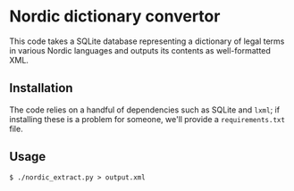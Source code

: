 
Nordic dictionary convertor
===========================

This code takes a SQLite database representing a dictionary of legal terms
in various Nordic languages and outputs its contents as well-formatted XML.

Installation
------------

The code relies on a handful of dependencies such as SQLite and `lxml`; if
installing these is a problem for someone,
we'll provide a `requirements.txt` file.

Usage
-----

    $ ./nordic_extract.py > output.xml

